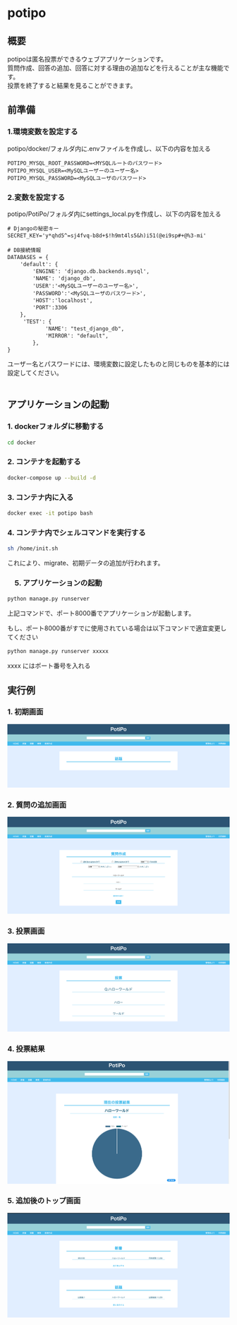 # potipo
## 概要
potipoは匿名投票ができるウェブアプリケーションです。<br>
質問作成、回答の追加、回答に対する理由の追加などを行えることが主な機能です。<br>
投票を終了すると結果を見ることができます。

## 前準備
### 1.環境変数を設定する
potipo/docker/フォルダ内に.envファイルを作成し、以下の内容を加える
```plainText
POTIPO_MYSQL_ROOT_PASSWORD=<MYSQLルートのパスワード>
POTIPO_MYSQL_USER=<MySQLユーザーのユーザー名>
POTIPO_MYSQL_PASSWORD=<MySQLユーザのパスワード>
```

### 2.変数を設定する
potipo/PotiPo/フォルダ内にsettings_local.pyを作成し、以下の内容を加える
```plainText
# Djangoの秘密キー
SECRET_KEY='y*qhd5^=sj4fvq-b8d+$!h9mt4ls5&h)i51(@ei9sp#+@%3-mi'

# DB接続情報
DATABASES = {
    'default': {
        'ENGINE': 'django.db.backends.mysql',
        'NAME': 'django_db',
        'USER':'<MySQLユーザーのユーザー名>',
        'PASSWORD':'<MySQLユーザのパスワード>',
        'HOST':'localhost',
        'PORT':3306
    },
     'TEST': {
            'NAME': "test_django_db",
            'MIRROR': "default",
        },
}

```
ユーザー名とパスワードには、環境変数に設定したものと同じものを基本的には設定してください。
<br>
<br>

## アプリケーションの起動
### 1. dockerフォルダに移動する
```sh
cd docker
```

### 2. コンテナを起動する
```sh
docker-compose up --build -d
```

### 3. コンテナ内に入る
```sh
docker exec -it potipo bash
```

### 4. コンテナ内でシェルコマンドを実行する
```sh
sh /home/init.sh
```
これにより、migrate、初期データの追加が行われます。

### 　5. アプリケーションの起動
```sh
python manage.py runserver
```
上記コマンドで、ポート8000番でアプリケーションが起動します。

もし、ポート8000番がすでに使用されている場合は以下コマンドで適宜変更してください
```sh
python manage.py runserver xxxxx
```
xxxx にはポート番号を入れる

## 実行例
### 1. 初期画面
![top_first](documents/images/top_ss.png)

### 2. 質問の追加画面
![top_first](documents/images/question_ss.png)

### 3. 投票画面
![top_first](documents/images/vote_ss.png)

### 4. 投票結果
![top_first](documents/images/result_ss.png)

### 5. 追加後のトップ画面
![top_first](documents/images/top2_ss.png)

